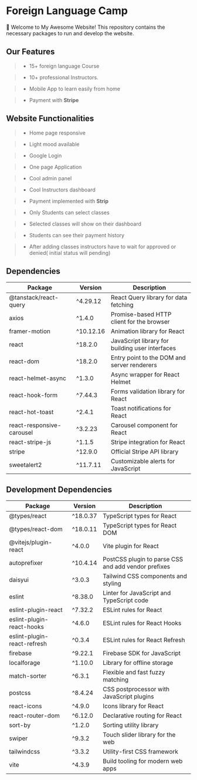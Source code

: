 # Foreign Language Camp

🚀 Welcome to My Awesome Website! This repository contains the necessary packages to run and develop the website.

## Our Features

> - 15+ foreign language Course

> - 10+ professional Instructors.

> - Mobile App to learn easily from home

> - Payment with <b>Stripe</b>

## Website Functionalities

> - Home page responsive

> - Light mood available

> - Google Login

> - One page Application

> - Cool admin panel

> - Cool Instructors dashboard

> - Payment implemented with <b>Strip</b>

> - Only Students can select classes

> - Selected classes will show on their dashboard

> - Students can see their payment history 

> - After adding classes instructors have to wait for approved or denied( initial status will pending)

<!-- 
## Used Packages


```

- React, react-router-dom
- tailwind, daisyUI, sweetaleart2, react-tostify, react-icons
- React-hook-form, react-helmet-async
- React-responsive-carousel, swiperjs, framer-motion
- Axios, tanstack query, Stripe, firebase
```
 -->


## Dependencies

| Package                 | Version   | Description                                    |
| ----------------------- | --------- | ---------------------------------------------- |
| @tanstack/react-query   | ^4.29.12  | React Query library for data fetching          |
| axios                   | ^1.4.0    | Promise-based HTTP client for the browser       |
| framer-motion            | ^10.12.16 | Animation library for React                    |
| react                   | ^18.2.0   | JavaScript library for building user interfaces |
| react-dom               | ^18.2.0   | Entry point to the DOM and server renderers     |
| react-helmet-async      | ^1.3.0    | Async wrapper for React Helmet                  |
| react-hook-form         | ^7.44.3   | Forms validation library for React              |
| react-hot-toast         | ^2.4.1    | Toast notifications for React                  |
| react-responsive-carousel | ^3.2.23 | Carousel component for React                    |
| react-stripe-js         | ^1.1.5    | Stripe integration for React                    |
| stripe                  | ^12.9.0   | Official Stripe API library                     |
| sweetalert2             | ^11.7.11  | Customizable alerts for JavaScript              |

## Development Dependencies

| Package                 | Version   | Description                                    |
| ----------------------- | --------- | ---------------------------------------------- |
| @types/react            | ^18.0.37  | TypeScript types for React                      |
| @types/react-dom        | ^18.0.11  | TypeScript types for React DOM                  |
| @vitejs/plugin-react    | ^4.0.0    | Vite plugin for React                           |
| autoprefixer            | ^10.4.14  | PostCSS plugin to parse CSS and add vendor prefixes  |
| daisyui                 | ^3.0.3    | Tailwind CSS components and styling              |
| eslint                  | ^8.38.0   | Linter for JavaScript and TypeScript code        |
| eslint-plugin-react     | ^7.32.2   | ESLint rules for React                          |
| eslint-plugin-react-hooks | ^4.6.0  | ESLint rules for React Hooks                     |
| eslint-plugin-react-refresh | ^0.3.4 | ESLint rules for React Refresh                   |
| firebase                | ^9.22.1   | Firebase SDK for JavaScript                      |
| localforage             | ^1.10.0   | Library for offline storage                      |
| match-sorter            | ^6.3.1    | Flexible and fast fuzzy matching                 |
| postcss                 | ^8.4.24   | CSS postprocessor with JavaScript plugins        |
| react-icons             | ^4.9.0    | Icons library for React                          |
| react-router-dom        | ^6.12.0   | Declarative routing for React                    |
| sort-by                 | ^1.2.0    | Sorting utility library                          |
| swiper                  | ^9.3.2    | Touch slider library for the web                 |
| tailwindcss             | ^3.3.2    | Utility-first CSS framework                      |
| vite                    | ^4.3.9    | Build tooling for modern web apps                |

